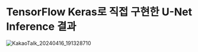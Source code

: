 
# TensorFlow Keras로 직접 구현한 U-Net Inference 결과

![KakaoTalk_20240416_191328710](https://github.com/KKH028/U-Net_Project/assets/166976971/f55569a3-d6d2-49ed-afba-b81de41cbb8b)
